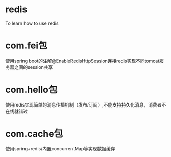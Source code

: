 # redis
To learn how to use redis

# com.fei包
使用spring boot的注解@EnableRedisHttpSession连接redis实现不同tomcat服务器之间的session共享

# com.hello包
使用redis实现简单的消息传播机制（发布/订阅）,不能支持持久化消息，消费者不在线就错过

# com.cache包
使用spring+redis/内置concurrentMap等实现数据缓存
